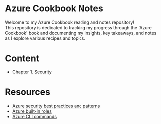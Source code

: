 # Azure Cookbook Notes

Welcome to my Azure Cookbook reading and notes repository!  
This repository is dedicated to tracking my progress through the 'Azure Cookbook' book and documenting my insights, key takeaways, and notes as I explore various recipes and topics.  

# Content

- Chapter 1. Security

# Resources

- [Azure security best practices and patterns](https://learn.microsoft.com/en-us/azure/security/fundamentals/best-practices-and-patterns)
- [Azure built-in roles](https://learn.microsoft.com/en-us/azure/role-based-access-control/built-in-roles)
- [Azure CLI commands](https://learn.microsoft.com/en-us/cli/azure/)
